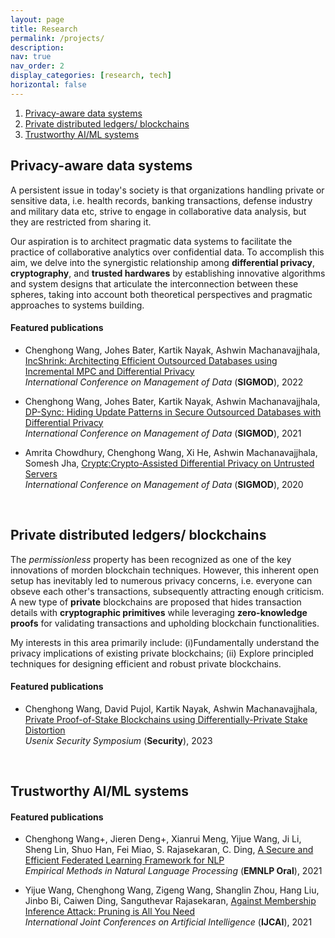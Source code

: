 ```yaml
---
layout: page
title: Research
permalink: /projects/
description: 
nav: true
nav_order: 2
display_categories: [research, tech]
horizontal: false
---
```


1. [Privacy-aware data systems](#dbms)
2. [Private distributed ledgers/ blockchains](#blockchain)
3. [Trustworthy AI/ML systems](#ai)

## Privacy-aware data systems <a name="dbms"></a>
A persistent issue in today's society is that organizations handling private or sensitive data, i.e. health records, banking transactions, defense industry and military data etc, strive to engage in collaborative data analysis, but they are restricted from sharing it. 

Our aspiration is to architect pragmatic data systems to facilitate the practice of collaborative analytics over confidential data. To accomplish this aim, we delve into the synergistic relationship among **differential privacy**, **cryptography**, and **trusted hardwares** by establishing innovative algorithms and system designs that articulate the interconnection between these spheres, taking into account both theoretical perspectives and pragmatic approaches to systems building.

#### **Featured publications**
- Chenghong Wang, Johes Bater, Kartik Nayak, Ashwin Machanavajjhala, [IncShrink: Architecting Efficient Outsourced Databases using Incremental MPC and Differential Privacy](https://arxiv.org/abs/2203.05084)\
*International Conference on Management of Data* (**SIGMOD**), 2022

- Chenghong Wang, Johes Bater, Kartik Nayak, Ashwin Machanavajjhala, [DP-Sync: Hiding Update Patterns in Secure Outsourced Databases with Differential Privacy](https://arxiv.org/abs/2103.15942)\
*International Conference on Management of Data* (**SIGMOD**), 2021

- Amrita Chowdhury, Chenghong Wang, Xi He, Ashwin Machanavajjhala, Somesh Jha, [Crypt$\epsilon$:Crypto-Assisted Differential Privacy on Untrusted Servers](https://dl.acm.org/doi/10.1145/3318464.3380596)\
*International Conference on Management of Data* (**SIGMOD**), 2020

<br>

## Private distributed ledgers/ blockchains <a name="blockchain"></a>

The *permissionless* property has been recognized as one of the key innovations of morden blockchain techniques. However, this inherent open setup has inevitably led to numerous privacy concerns, i.e. everyone can obseve each other's transactions, subsequently attracting enough criticism. A new type of **private** blockchains are proposed that hides transaction details with **cryptographic primitives** while leveraging **zero-knowledge proofs** for validating transactions and upholding blockchain functionalities. 

My interests in this area primarily include: (i)Fundamentally understand the privacy implications of existing private blockchains; (ii) Explore principled techniques for designing efficient and robust private blockchains.

#### **Featured publications**
- Chenghong Wang, David Pujol, Kartik Nayak, Ashwin Machanavajjhala, [Private Proof-of-Stake Blockchains using Differentially-Private Stake Distortion](https://eprint.iacr.org/2023/787)\
*Usenix Security Symposium* (**Security**), 2023

<br>

## Trustworthy AI/ML systems <a name="ai"></a>
#### **Featured publications**
- Chenghong Wang+, Jieren Deng+, Xianrui Meng, Yijue Wang, Ji Li, Sheng Lin, Shuo Han, Fei Miao, S. Rajasekaran, C. Ding, [A Secure and Efficient Federated Learning Framework for NLP](https://aclanthology.org/2021.emnlp-main.606)\
*Empirical Methods in Natural Language Processing* (**EMNLP Oral**), 2021

- Yijue Wang, Chenghong Wang, Zigeng Wang, Shanglin Zhou, Hang Liu, Jinbo Bi, Caiwen Ding, Sanguthevar Rajasekaran, [Against Membership Inference Attack: Pruning is All You Need](https://arxiv.org/abs/2008.13578)\
*International Joint Conferences on Artificial Intelligence* (**IJCAI**), 2021 

<br>

<br>